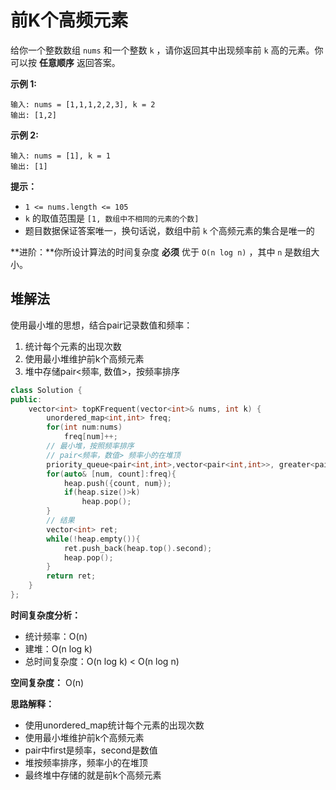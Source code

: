 # 前K个高频元素

给你一个整数数组 `nums` 和一个整数 `k` ，请你返回其中出现频率前 `k` 高的元素。你可以按 **任意顺序** 返回答案。

 

**示例 1:**

```
输入: nums = [1,1,1,2,2,3], k = 2
输出: [1,2]
```

**示例 2:**

```
输入: nums = [1], k = 1
输出: [1]
```

 

**提示：**

- `1 <= nums.length <= 105`
- `k` 的取值范围是 `[1, 数组中不相同的元素的个数]`
- 题目数据保证答案唯一，换句话说，数组中前 `k` 个高频元素的集合是唯一的

 

**进阶：**你所设计算法的时间复杂度 **必须** 优于 `O(n log n)` ，其中 `n` 是数组大小。



## 堆解法

使用最小堆的思想，结合pair记录数值和频率：

1. 统计每个元素的出现次数
2. 使用最小堆维护前k个高频元素
3. 堆中存储pair<频率, 数值>，按频率排序

```cpp
class Solution {
public:
    vector<int> topKFrequent(vector<int>& nums, int k) {
        unordered_map<int,int> freq;
        for(int num:nums)
            freq[num]++;
        // 最小堆，按照频率排序
        // pair<频率，数值> 频率小的在堆顶
        priority_queue<pair<int,int>,vector<pair<int,int>>, greater<pair<int,int>>> heap;
        for(auto& [num, count]:freq){
            heap.push({count, num});
            if(heap.size()>k)
                heap.pop();
        }
        // 结果
        vector<int> ret;
        while(!heap.empty()){
            ret.push_back(heap.top().second);
            heap.pop();
        }
        return ret;
    }
};
```

**时间复杂度分析：**
- 统计频率：O(n)
- 建堆：O(n log k)
- 总时间复杂度：O(n log k) < O(n log n)

**空间复杂度：** O(n)

**思路解释：**
- 使用unordered_map统计每个元素的出现次数
- 使用最小堆维护前k个高频元素
- pair中first是频率，second是数值
- 堆按频率排序，频率小的在堆顶
- 最终堆中存储的就是前k个高频元素